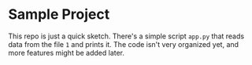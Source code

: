 # Sample Project

This repo is just a quick sketch. There's a simple script `app.py`
that reads data from the file `1` and prints it. The code isn't very
organized yet, and more features might be added later.
